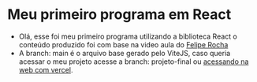 # Meu primeiro programa em React
- Olá, esse foi meu primeiro programa utilizando a biblioteca React o conteúdo produzido foi com base na video aula do [Felipe Rocha](https://youtu.be/2RWsLmu8yVc?si=vvUtTpcCF95-kSTX)
- A branch: main é o arquivo base gerado pelo ViteJS, caso queria acessar o meu projeto acesse a branch: projeto-final ou [acessando na web com vercel](https://gerenciador-de-tarefas-react-nine.vercel.app/).